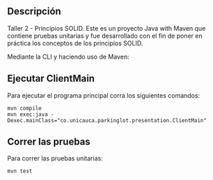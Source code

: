 ## Descripción

Taller 2 - Principios SOLID. Este es un proyecto Java with Maven que contiene pruebas unitarias
y fue desarrollado con el fin de poner en práctica los conceptos de los principios SOLID. 

Mediante la CLI y haciendo uso de Maven:

## Ejecutar ClientMain

Para ejecutar el programa principal corra los siguientes comandos:

```
mvn compile
mvn exec:java -Dexec.mainClass="co.unicauca.parkinglot.presentation.ClientMain"
```

## Correr las pruebas

Para correr las pruebas unitarias:

`mvn test`



